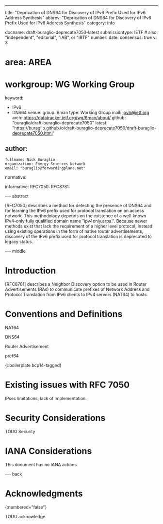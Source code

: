 ---
title: "Deprication of DNS64 for Discovery of IPv6 Prefix Used for IPv6 Address Synthesis"
abbrev: "Deprication of DNS64 for Discovery of IPv6 Prefix Used for IPv6 Address Synthesis"
category: info

docname: draft-buraglio-deprecate7050-latest
submissiontype: IETF  # also: "independent", "editorial", "IAB", or "IRTF"
number:
date:
consensus: true
v: 3
# area: AREA
# workgroup: WG Working Group
keyword:
 - IPv6
 - DNS64
venue:
  group: 6man
  type: Working Group
  mail: ipv6@ietf.org
  arch: https://datatracker.ietf.org/wg/6man/about/
  github: "buraglio/draft-buraglio-deprecate7050"
  latest: "https://buraglio.github.io/draft-buraglio-deprecate7050/draft-buraglio-deprecate7050.html"

author:
 -
    fullname: Nick Buraglio
    organization: Energy Sciences Network
    email: "buraglio@forwardingplane.net"

normative:

informative:
  RFC7050:
  RFC8781:

--- abstract

[RFC7050] describes a method for detecting the presence of DNS64 and for learning the IPv6 prefix used for protocol translation on an access network. This methodology depends on the existence of a well-known IPv4-only fully qualified domain name "ipv4only.arpa.". Because newer methods exist that lack the requirement of a higher level protocol, instead using existing operations in the form of native router advertisements, discovery of the IPv6 prefix used for protocol translation is deprecated to legacy status.

--- middle


# Introduction

[RFC8781] describes a Neighbor Discovery option to be used in Router Advertisements (RAs) to communicate prefixes of Network Address and Protocol Translation from IPv6 clients to IPv4 servers (NAT64) to hosts. 


# Conventions and Definitions

NAT64

DNS64

Router Advertisement

pref64

{::boilerplate bcp14-tagged}

# Existing issues with RFC 7050

IPsec limitations, lack of implementation.

# Security Considerations

TODO Security


# IANA Considerations

This document has no IANA actions.


--- back

# Acknowledgments
{:numbered="false"}

TODO acknowledge.
